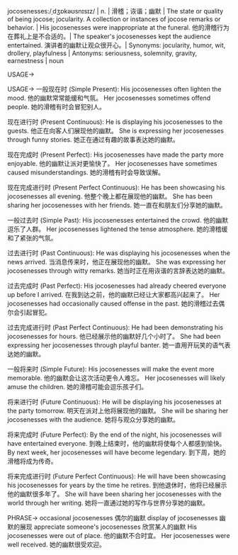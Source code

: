 jocosenesses:/ˌdʒɒkəʊsnɪsɪz/ | n. | 滑稽；诙谐；幽默 | The state or quality of being jocose; jocularity.  A collection or instances of jocose remarks or behavior. | His jocosenesses were inappropriate at the funeral. 他的滑稽行为在葬礼上是不合适的。|  The speaker's jocosenesses kept the audience entertained. 演讲者的幽默让观众很开心。| Synonyms: jocularity, humor, wit, drollery, playfulness | Antonyms: seriousness, solemnity, gravity, earnestness | noun

USAGE->

USAGE->
一般现在时 (Simple Present):
His jocosenesses often lighten the mood. 他的幽默常常能缓和气氛。
Her jocosenesses sometimes offend people. 她的滑稽有时会冒犯别人。

现在进行时 (Present Continuous):
He is displaying his jocosenesses to the guests. 他正在向客人们展现他的幽默。
She is expressing her jocosenesses through funny stories. 她正在通过有趣的故事表达她的幽默。


现在完成时 (Present Perfect):
His jocosenesses have made the party more enjoyable. 他的幽默让派对更愉快了。
Her jocosenesses have sometimes caused misunderstandings. 她的滑稽有时会导致误解。

现在完成进行时 (Present Perfect Continuous):
He has been showcasing his jocosenesses all evening. 他整个晚上都在展现他的幽默。
She has been sharing her jocosenesses with her friends. 她一直在和朋友们分享她的幽默。


一般过去时 (Simple Past):
His jocosenesses entertained the crowd. 他的幽默逗乐了人群。
Her jocosenesses lightened the tense atmosphere. 她的滑稽缓和了紧张的气氛。


过去进行时 (Past Continuous):
He was displaying his jocosenesses when the news arrived. 当消息传来时，他正在展现他的幽默。
She was expressing her jocosenesses through witty remarks. 她当时正在用诙谐的言辞表达她的幽默。


过去完成时 (Past Perfect):
His jocosenesses had already cheered everyone up before I arrived. 在我到达之前，他的幽默已经让大家都高兴起来了。
Her jocosenesses had occasionally caused offense in the past. 她的滑稽过去偶尔会引起冒犯。


过去完成进行时 (Past Perfect Continuous):
He had been demonstrating his jocosenesses for hours. 他已经展示他的幽默好几个小时了。
She had been expressing her jocosenesses through playful banter. 她一直用开玩笑的语气表达她的幽默。

一般将来时 (Simple Future):
His jocosenesses will make the event more memorable. 他的幽默会让这次活动更令人难忘。
Her jocosenesses will likely amuse the children. 她的滑稽可能会逗乐孩子们。

将来进行时 (Future Continuous):
He will be displaying his jocosenesses at the party tomorrow. 明天在派对上他将展现他的幽默。
She will be sharing her jocosenesses with the audience. 她将与观众分享她的幽默。

将来完成时 (Future Perfect):
By the end of the night, his jocosenesses will have entertained everyone. 到晚上结束时，他的幽默将使每个人都感到愉快。
By next week, her jocosenesses will have become legendary. 到下周，她的滑稽将成为传奇。

将来完成进行时 (Future Perfect Continuous):
He will have been showcasing his jocosenesses for years by the time he retires. 到他退休时，他将已经展示他的幽默很多年了。
She will have been sharing her jocosenesses with the world through her writing. 她将一直通过她的写作与世界分享她的幽默。


PHRASE->
occasional jocosenesses  偶尔的幽默
display of jocosenesses  幽默的展现
appreciate someone's jocosenesses  欣赏某人的幽默
His jocosenesses were out of place. 他的幽默不合时宜。
Her jocosenesses were well received. 她的幽默很受欢迎。
